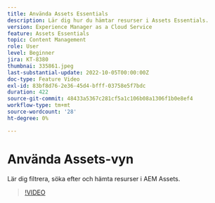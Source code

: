 ```yaml
---
title: Använda Assets Essentials
description: Lär dig hur du hämtar resurser i Assets Essentials.
version: Experience Manager as a Cloud Service
feature: Assets Essentials
topic: Content Management
role: User
level: Beginner
jira: KT-8380
thumbnai: 335861.jpeg
last-substantial-update: 2022-10-05T00:00:00Z
doc-type: Feature Video
exl-id: 83bf8d76-2e36-45d4-bfff-03758e5f7bdc
duration: 422
source-git-commit: 48433a5367c281cf5a1c106b08a1306f1b0e8ef4
workflow-type: tm+mt
source-wordcount: '28'
ht-degree: 0%

---
```


# Använda Assets-vyn

Lär dig filtrera, söka efter och hämta resurser i AEM Assets.

>[!VIDEO](https://video.tv.adobe.com/v/3443998?quality=12&learn=on&captions=swe)
